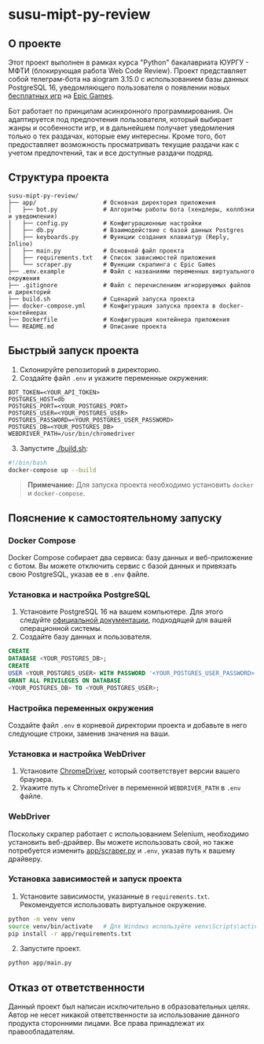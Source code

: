 # susu-mipt-py-review

## О проекте

Этот проект выполнен в рамках курса "Python" бакалавриата ЮУРГУ - МФТИ (блокирующая работа Web Code Review). Проект
представляет собой телеграм-бота на aiogram 3.15.0 с использованием базы данных PostgreSQL 16, уведомляющего
пользователя о появлении новых [бесплатных игр](https://store.epicgames.com/ru/free-games)
на [Epic Games](https://store.epicgames.com/).

Бот работает по принципам асинхронного программирования. Он адаптируется под предпочтения пользователя, который выбирает
жанры и особенности игр, и в дальнейшем получает уведомления только о тех раздачах, которые ему интересны. Кроме того,
бот предоставляет возможность просматривать текущие раздачи как с учетом предпочтений, так и все доступные раздачи
подряд.

## Структура проекта

```plaintext
susu-mipt-py-review/
├── app/                   # Основная директория приложения
│   ├── bot.py             # Алгоритмы работы бота (хендлеры, коллбэки и уведомления)
│   ├── config.py          # Конфигурационные настройки
│   ├── db.py              # Взаимодействие с базой данных Postgres
│   ├── keyboards.py       # Функции создания клавиатур (Reply, Inline)
│   ├── main.py            # Основной файл проекта
│   ├── requirements.txt   # Список зависимостей приложения
│   └── scraper.py         # Функции скрапинга с Epic Games
├── .env.example           # Файл с названиями переменных виртуального окружения
├── .gitignore             # Файл с перечислением игнорируемых файлов и директорий
├── build.sh               # Сценарий запуска проекта
├── docker-compose.yml     # Конфигурация запуска проекта в docker-контейнерах
├── Dockerfile             # Конфигурация контейнера приложения
└── README.md              # Описание проекта
```

## Быстрый запуск проекта

1. Склонируйте репозиторий в директорию.
2. Создайте файл `.env` и укажите переменные окружения:

```dotenv
BOT_TOKEN=<YOUR_API_TOKEN>
POSTGRES_HOST=db
POSTGRES_PORT=<YOUR_POSTGRES_PORT>
POSTGRES_USER=<YOUR_POSTGRES_USER>
POSTGRES_PASSWORD=<YOUR_POSTGRES_USER_PASSWORD>
POSTGRES_DB=<YOUR_POSTGRES_DB>
WEBDRIVER_PATH=/usr/bin/chromedriver
```

3. Запустите [./build.sh](./build.sh):

```bash
#!/bin/bash
docker-compose up --build
```

> **Примечание:** Для запуска проекта необходимо установить `docker` и `docker-compose`.

## Пояснение к самостоятельному запуску

### Docker Compose

Docker Compose собирает два сервиса: базу данных и веб-приложение с ботом. Вы можете отключить сервис с базой данных и
привязать свою PostgreSQL, указав ее в `.env` файле.

### Установка и настройка PostgreSQL

1. Установите PostgreSQL 16 на вашем компьютере. Для этого
   следуйте [официальной документации](https://www.postgresql.org/download/), подходящей для вашей операционной системы.
2. Создайте базу данных и пользователя.

```sql
CREATE
DATABASE <YOUR_POSTGRES_DB>;
CREATE
USER <YOUR_POSTGRES_USER> WITH PASSWORD '<YOUR_POSTGRES_USER_PASSWORD>';
GRANT ALL PRIVILEGES ON DATABASE
<YOUR_POSTGRES_DB> TO <YOUR_POSTGRES_USER>;
```

### Настройка переменных окружения

Создайте файл `.env` в корневой директории проекта и добавьте в него следующие строки, заменив значения на ваши.

### Установка и настройка WebDriver

1. Установите [ChromeDriver](https://sites.google.com/chromium.org/driver/downloads), который соответствует версии
   вашего браузера.
2. Укажите путь к ChromeDriver в переменной `WEBDRIVER_PATH` в `.env` файле.

### WebDriver

Поскольку скрапер работает с использованием Selenium, необходимо установить веб-драйвер. Вы можете использовать свой, но
также потребуется изменить [app/scraper.py](app/scraper.py) и `.env`, указав путь к вашему драйверу.

### Установка зависимостей и запуск проекта

1. Установите зависимости, указанные в `requirements.txt`. Рекомендуется использовать виртуальное окружение.

```bash
python -m venv venv
source venv/bin/activate   # Для Windows используйте venv\Scripts\activate
pip install -r app/requirements.txt
```

2. Запустите проект.
```bash
python app/main.py
```

## Отказ от ответственности

Данный проект был написан исключительно в образовательных целях. Автор не несет никакой ответственности за использование
данного продукта сторонними лицами. Все права принадлежат их правообладателям.